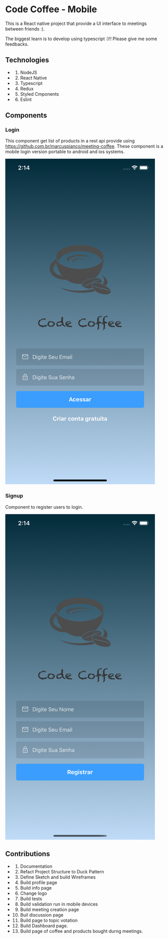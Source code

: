 # Code Coffee - Mobile

This is a React native project that provide a UI interface to meetings between friends :).

The biggest learn is to develop using typescript :)!! Please give me some feedbacks.

## Technologies

-   1. NodeJS
-   2. React Native
-   3. Typescript
-   4. Redux
-   5. Styled Cmponents
-   6. Eslint

## Components

### Login

This component get list of products in a rest api provide using https://github.com.br/marcuspianco/meeting-coffee.
These component is a mobile login version portable to android and ios systems.

![](/screenshots/login.png)

### Signup

Component to register users to login.

![](/screenshots/signup.png)

## Contributions

-   1. Documentation
-   2. Refact Project Structure to Duck Pattern
-   3. Define Sketch and build Wireframes
-   4. Build profile page
-   5. Build info page
-   6. Change logo
-   7. Build tests
-   8. Build validation run in mobile devices
-   9. Build meeting creation page
-   10. Buil discussion page
-   11. Build page to topic votation
-   12. Build Dashboard page.
-   13. Build page of coffee and products bought durng meetings.
